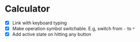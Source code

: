 # Calculator

-   [x] Link with keyboard typing
-   [x] Make operation symbol switchable. E.g, switch from `-` to `*`
-   [x] Add active state on hitting any button
